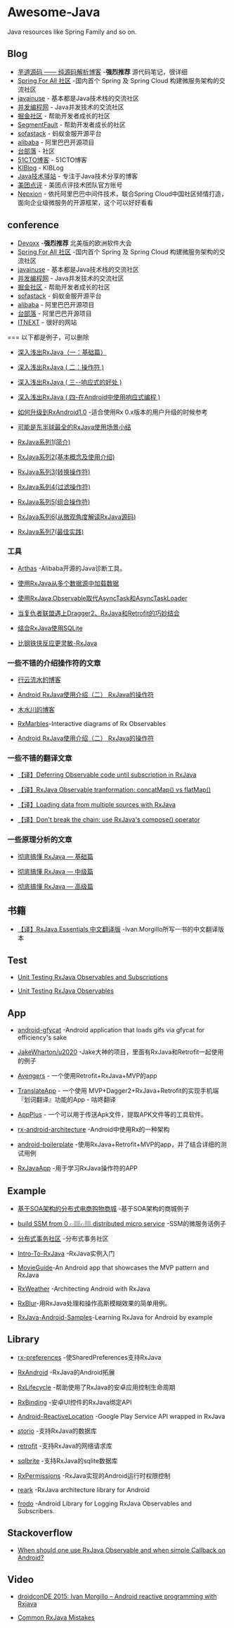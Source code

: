 # Awesome-Java
Java resources like Spring Family and so on.

## Blog
*  [芋道源码 —— 纯源码解析博客](http://www.iocoder.cn/) -**强烈推荐** 源代码笔记，很详细
* [Spring For All 社区](http://www.spring4all.com) -国内首个 Spring 及 Spring Cloud 构建微服务架构的交流社区
* [javainuse](https://www.javainuse.com/) - 基本都是Java技术栈的交流社区
* [并发编程网](http://ifeve.com/) - Java并发技术的交流社区
* [掘金社区](https://juejin.im/) - 帮助开发者成长的社区
* [SegmentFault](https://segmentfault.com/) - 帮助开发者成长的社区
* [sofastack](https://github.com/sofastack) - 蚂蚁金服开源平台
* [alibaba](https://github.com/alibaba) - 阿里巴巴开源项目
* [台部落](https://www.twblogs.net/) - 社区
* [51CTO博客](https://blog.51cto.com/) - 51CTO博客
* [KIBlog](http://www.kailing.pub/index/index.html) - KIBLog
* [Java技术驿站](http://cmsblogs.com/) - 专注于Java技术分享的博客
* [美团点评](https://github.com/Meituan-Dianping) - 美团点评技术团队官方账号
* [Nepxion](https://github.com/Nepxion/) - 依托阿里巴巴中间件技术，联合Spring Cloud中国社区倾情打造，面向企业级微服务的开源框架，这个可以好好看看



## conference
*  [Devoxx](https://devoxx.com/) -**强烈推荐** 北美版的欧洲软件大会
* [Spring For All 社区](http://www.spring4all.com) -国内首个 Spring 及 Spring Cloud 构建微服务架构的交流社区
* [javainuse](https://www.javainuse.com/) - 基本都是Java技术栈的交流社区
* [并发编程网](http://ifeve.com/) - Java并发技术的交流社区
* [掘金社区](https://juejin.im/) - 帮助开发者成长的社区
* [sofastack](https://github.com/sofastack) - 蚂蚁金服开源平台
* [alibaba](https://github.com/alibaba) - 阿里巴巴开源项目
* [台部落](https://www.twblogs.net/) - 阿里巴巴开源项目
* [ITNEXT](https://itnext.io/) - 很好的网站


=== 以下都是例子，可以删除



* [深入浅出RxJava（一：基础篇）](http://blog.csdn.net/lzyzsd/article/details/41833541)

* [深入浅出RxJava ( 二：操作符 )](http://blog.csdn.net/lzyzsd/article/details/44094895)

* [深入浅出RxJava ( 三--响应式的好处 )](http://blog.csdn.net/lzyzsd/article/details/44891933)

* [深入浅出RxJava ( 四-在Android中使用响应式编程 )](http://blog.csdn.net/lzyzsd/article/details/45033611)

* [如何升级到RxAndroid1.0](http://blog.csdn.net/lzyzsd/article/details/49248235) -适合使用Rx 0.x版本的用户升级的时候参考

* [可能是东半球最全的RxJava使用场景小结](http://blog.csdn.net/theone10211024/article/details/50435325)

* [RxJava系列1(简介)](https://zhuanlan.zhihu.com/p/20687178)

* [RxJava系列2(基本概念及使用介绍)](https://zhuanlan.zhihu.com/p/20687307)

* [RxJava系列3(转换操作符)](https://zhuanlan.zhihu.com/p/21926591)

* [RxJava系列4(过滤操作符)](https://zhuanlan.zhihu.com/p/21966621)

* [RxJava系列5(组合操作符)](https://zhuanlan.zhihu.com/p/22039934)

* [RxJava系列6(从微观角度解读RxJava源码)](https://zhuanlan.zhihu.com/p/22338235) 
  
* [RxJava系列7(最佳实践)](https://zhuanlan.zhihu.com/p/23108381)  


### 工具

*  [Arthas](https://github.com/alibaba/arthas.git) -Alibaba开源的Java诊断工具。

* [使用RxJava从多个数据源中加载数据](http://www.devtf.cn/?p=764)

* [使用RxJava.Observable取代AsyncTask和AsyncTaskLoader](http://www.devtf.cn/?p=114)

* [当复仇者联盟遇上Dragger2、RxJava和Retrofit的巧妙结合](http://www.devtf.cn/?p=565)

* [结合RxJava使用SQLite](http://www.devtf.cn/?p=734)

* [比钢铁侠反应更灵敏-RxJava](http://www.devtf.cn/?p=770)

###  一些不错的介绍操作符的文章

 * [行云流水的博客](http://blog.csdn.net/job_hesc/article/details/46242117)

 * [Android RxJava使用介绍（二） RxJava的操作符](http://blog.chinaunix.net/uid/20771867.html)

 * [木水川的博客](http://mushuichuan.com/tags/RxJava/)

 * [RxMarbles](http://rxmarbles.com/)-Interactive diagrams of Rx Observables

 * [Android RxJava使用介绍（二） RxJava的操作符](http://blog.csdn.net/job_hesc/article/details/46242117)

###  一些不错的翻译文章

* [【译】Deferring Observable code until subscription in RxJava](http://www.jianshu.com/p/c83996149f5b)

* [【译】RxJava Observable tranformation: concatMap() vs flatMap()](http://www.jianshu.com/p/6d16805537ef)

* [【译】Loading data from multiple sources with RxJava](http://www.jianshu.com/p/be084df924dc)

* [【译】Don't break the chain: use RxJava's compose() operator](http://www.jianshu.com/p/e9e03194199e)

###  一些原理分析的文章
* [彻底搞懂 RxJava — 基础篇](http://diordna.sinaapp.com/?p=896)

* [彻底搞懂 RxJava — 中级篇](http://diordna.sinaapp.com/?p=910)

* [彻底搞懂 RxJava — 高级篇](http://diordna.sinaapp.com/?p=912)

## 书籍
* [【译】RxJava Essentials 中文翻译版](https://github.com/yuxingxin/RxJava-Essentials-CN) -Ivan.Morgillo所写一书的中文翻译版本

## Test
* [Unit Testing RxJava Observables and Subscriptions](http://fedepaol.github.io/blog/2015/09/13/testing-rxjava-observables-subscriptions/)

* [Unit Testing RxJava Observables](https://medium.com/ribot-labs/unit-testing-rxjava-6e9540d4a329)

## App

* [android-gfycat](https://github.com/dlew/android-gfycat) -Android application that loads gifs via gfycat for efficiency's sake

* [JakeWharton/u2020](https://github.com/JakeWharton/u2020) -Jake大神的项目，里面有RxJava和Retrofit一起使用的例子

* [Avengers](https://github.com/saulmm/Avengers) - 一个使用Retrofit+RxJava+MVP的app

* [TranslateApp](https://github.com/maoruibin/TranslateApp) - 一个使用 MVP+Dagger2+RxJava+Retrofit的实现手机端『划词翻译』功能的App - 咕咚翻译

* [AppPlus](https://github.com/maoruibin/AppPlus) - 一个可以用于传送Apk文件，提取APK文件等的工具软件。

* [rx-android-architecture](https://github.com/tehmou/rx-android-architecture) -Android中使用Rx的一种架构

* [android-boilerplate](https://github.com/ribot/android-boilerplate) -使用RxJava+Retrofit+MVP的app，并了结合详细的测试用例

* [RxJavaApp](https://github.com/jiang111/RxJavaApp) -用于学习RxJava操作符的APP

## Example

* [基于SOA架构的分布式电商购物商城](https://github.com/Exrick/xmall) -基于SOA架构的商城例子

* [build SSM from 0 👉🏽👉🏽 distributed micro service](https://github.com/crossoverJie/SSM) -SSM的微服务话例子

* [分布式事务社区](https://dromara.org/website/zh-cn/index.html) -分布式事务社区





* [Intro-To-RxJava](https://github.com/Froussios/Intro-To-RxJava) -RxJava实例入门

* [MovieGuide](https://github.com/esoxjem/MovieGuide)-An Android app that showcases the MVP pattern and RxJava

* [RxWeather](https://github.com/SmartDengg/RxWeather)
-Architecting Android with RxJava

* [RxBlur](https://github.com/SmartDengg/RxBlur)-用RxJava处理和操作高斯模糊效果的简单用例。

* [RxJava-Android-Samples](https://github.com/kaushikgopal/RxJava-Android-Samples)-Learning RxJava for Android by example

## Library

 * [rx-preferences](https://github.com/f2prateek/rx-preferences) -使SharedPreferences支持RxJava

 * [RxAndroid](https://github.com/ReactiveX/RxAndroid) -RxJava的Android拓展

 * [RxLifecycle](https://github.com/trello/RxLifecycle) -帮助使用了RxJava的安卓应用控制生命周期

 * [RxBinding](https://github.com/JakeWharton/RxBinding) -安卓UI控件的RxJava绑定API
 
 * [Android-ReactiveLocation](https://github.com/mcharmas/Android-ReactiveLocation) -Google Play Service API wrapped in RxJava

 * [storio](https://github.com/pushtorefresh/storio) -支持RxJava的数据库

 * [retrofit](https://github.com/square/retrofit) -支持RxJava的网络请求库

 * [sqlbrite](https://github.com/square/sqlbrite) -支持RxJava的sqlite数据库

 * [RxPermissions](https://github.com/tbruyelle/RxPermissions) -RxJava实现的Android运行时权限控制
 
 * [reark](https://github.com/reark/reark) -RxJava architecture library for Android
 
 * [frodo](https://github.com/android10/frodo) -Android Library for Logging RxJava Observables and Subscribers.


## Stackoverflow

* [When should one use RxJava Observable and when simple Callback on Android?](http://stackoverflow.com/questions/21890338/when-should-one-use-rxjava-observable-and-when-simple-callback-on-android)

## Video

* [droidconDE 2015: Ivan Morgillo – Android reactive programming with Rxjava](https://www.youtube.com/watch?v=JCLZ55M2gVo&list=PLAY9OtteiTj04IdJDW7KV1cy843reyjvT)

* [Common RxJava Mistakes](https://www.youtube.com/watch?v=QdmkXL7XikQ&feature=youtu.be)



